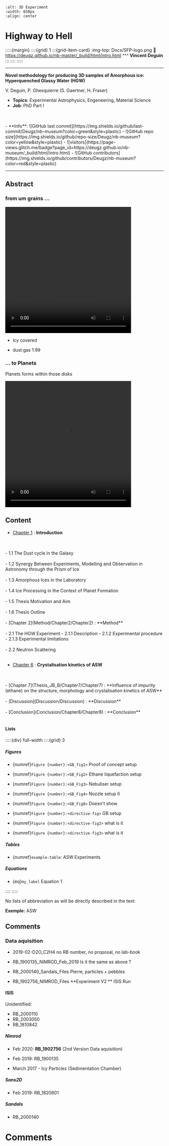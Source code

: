 ```{image} Docs/Bench_And_Glovebox_Assembly_20-12-2019_IMG3.jpg
:alt: 3D Experiment
:width: 650px
:align: center
```

# Highway to Hell

:::::{margin} 
::::{grid} 1
:::{grid-item-card} 
:img-top: Docs/SFP-logo.png
:link: https://deugz.github.io/nb-master/_build/html/intro.html
^^^
**Vincent Deguin**
:::
::::
:::::


***

<p class="emphase"><strong>Novel methodology for producing 3D samples of Amorphous ice: Hyperquenched Glassy Water (HGW)</strong></p>

<p class="emphase">V. Deguin, P. Ghesquierre  (S. Gaertner, H. Fraser)</p>


- **Topics**: Experimental Astrophysics, Engeneering, Material Science
- **Job**: PhD Part I
<br>
<br>
- **Info**: ![GitHub last commit](https://img.shields.io/github/last-commit/Deugz/nb-museum?color=green&style=plastic) - ![GitHub repo size](https://img.shields.io/github/repo-size/Deugz/nb-museum?color=yellow&style=plastic) - ![visitors](https://page-views.glitch.me/badge?page_id=https://deugz.github.io/nb-museum/_build/html/intro.html) - ![GitHub contributors](https://img.shields.io/github/contributors/Deugz/nb-museum?color=red&style=plastic)



***



## Abstract





### from um grains ...

<article id ="P1">

<div>
    

<video src="_static/video/ssc2004-08v2_h264_vga.mov" width="400" height="400" controls>
  Your browser does not support the video tag.
</video>
    
</div>

<div>
    

- Icy covered

- dust:gas 1:99
    
</div>
    
</article>



<h3> ... to Planets </h3>


<article id ="P1">

<div>

Planets forms within those disks

</div>

<div>

<video src="_static/video/ssc2004-08v3_h264_vga.mov" width="400" height="400" controls>
  Your browser does not support the video tag.
</video>
 
</div>
    
</article>


    

## Content


- [Chapter 1](Science/Chapter1/Chapter1) : **Introduction**
<br>
<br>
    - 1.1 The Dust cycle in the Galaxy
<br>
<br>
    - 1.2 Synergy Between Experiments, Modelling and Observation in Astronomy through the Prism of Ice
<br>
<br>   
    - 1.3 Amorphous Ices in the Laboratory
<br>
<br>
    - 1.4 Ice Processing in the Context of Planet Formation
<br>
<br>
    - 1.5 Thesis Motivation and Aim
<br>
<br>
    - 1.6 Thesis Outline
<br>
<br>
- [Chapter 2](Method/Chapter2/Chapter2) : **Method**
<br>
<br>
    - 2.1 The HGW Experiment
        - 2.1.1 Description
        - 2.1.2 Experimental procedure
        - 2.1.3 Experimental limitations
<br>
<br>
    - 2.2 Neutron Scattering
<br>
<br>

- [Chapter 6](Thesis_JB_B/Chapter6/Chapter6) : **Crystalisation kinetics of ASW**
<br>
<br>
- [Chapter 7](Thesis_JB_B/Chapter7/Chapter7) : **Influence of impurity (ethane) on the structure, morphology and crystalisation kinetics of ASW**
<br>
<br>
- [Discussion](Discussion/Discussion) : **Discussion**
<br>
<br>
- [Conclusion](Conclusion/Chapter8/Chapter8) : **Conclusion**
<br>
<br>

<h4><strong>Lists </strong></h4>

:::::{div} full-width
::::{grid} 3

<div>
    
<h5><strong>Figures</strong></h5>

- {numref}`Figure {number}:<GB_fig1>` Proof of concept setup  
- {numref}`Figure {number}:<GB_Fig2>` Ethane liquefaction setup 
- {numref}`Figure {number}:<GB_Fig3>` Nebuliser setup
- {numref}`Figure {number}:<GB_Fig4>` Nozzle setup II
- {numref}`Figure {number}:<GB_Fig8>` Doesn't show
    
- {numref}`Figure {number}:<directive-fig>` GB setup  
- {numref}`Figure {number}:<directive-fig2>` what is it
- {numref}`Figure {number}:<directive-fig3>` what is it    
</div>
    
<div>
    
<h5><strong>Tables</strong></h5>


- {numref}`example-table`: ASW Experiments

</div>

<div>
    
<h5><strong>Equations</strong></h5>

- {eq}`my_label` Equation 1

</div>

::::
:::::

No lists of abbreviation as will be directly described in the text:

**Exemple:**  <span class="hovertext" data-hover="Amorphous Solid Water">ASW</span>
    

## Comments



### Data aquisition
    
    
- 2019-02-D2O_C2H4 
no RB number, no proposal, no lab-book

- RB_1900135_NIMROD_Feb_2019
Is it the same as above ?

- RB_2000140_Sandals_Files
Pierre, particles + pebbles

- RB_1902756_NIMROD_Files
**Experiment V2 ** ISIS Run

#### ISIS

Unidentified:
- RB_2000110
- RB_2003050
- RB_1810842

##### Nimrod

- Feb 2020: **RB_1902756** (2nd Version Data aquisition)
- Feb 2019: RB_1900135

- March 2017 - Icy Particles (Sedimentation Chamber) 

##### Sans2D

- Feb 2019: RB_1820601

##### Sandals

- RB_2000140

    


# Comments

<script src="https://utteranc.es/client.js"
        repo="Deugz/nb-museum"
        issue-term="pathname"
        theme="github-light"
        crossorigin="anonymous"
        async>
</script>


